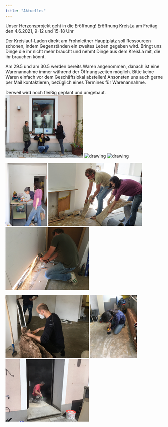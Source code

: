 ```yaml
---
title: "Aktuelles"
---
```


Unser Herzensprojekt geht in die Eröffnung!
Eröffnung KreisLa am Freitag den 4.6.2021, 9-12 und 15-18 Uhr

Der Kreislauf-Laden direkt am Frohnleitner Hauptplatz soll Ressourcen schonen, indem Gegenständen ein zweites Leben gegeben wird. Bringt uns Dinge die ihr nicht mehr braucht und nehmt Dinge aus dem KreisLa mit, die ihr brauchen könnt.

Am 29.5 und am 30.5 werden bereits Waren angenommen, danach ist eine Warenannahme immer während der Öffnungszeiten möglich. Bitte keine Waren einfach vor dem Geschäftslokal abstellen! Ansonsten uns auch gerne per Mail kontaktieren, bezüglich eines Termines für Warenannahme.

Derweil wird noch fleißig geplant und umgebaut.
<img src="assets/KreisLaComingSoon.jpeg" alt="drawing" height="200"/> <img src="assets/vormLaden.jpeg" alt="drawing" heigth="200"/> <img src="assets/DSCF4580.jpeg" alt="drawing" height="200"/>

<img src="assets/DSCF4920.jpg" alt="drawing" height="200"/> <img src="assets/DSCF4944.jpg" alt="drawing" height="200"/> <img src="assets/IMG_1684.jpg" alt="drawing" height="200"/>

<img src="assets/IMG_1708.jpg" alt="drawing" height="200"/> <img src="assets/IMG_1712.jpg" alt="drawing" height="200"/> <img src="assets/IMG_5169.jpg" alt="drawing" height="200"/>
